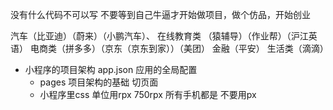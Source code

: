 没有什么代码不可以写
不要等到自己牛逼才开始做项目，做个仿品，开始创业

汽车（比亚迪）（蔚来）（小鹏汽车）、
在线教育类 （猿辅导）（作业帮）（沪江英语）
电商类（拼多多）（京东（京东到家））（美团）
金融（平安）
生活类（滴滴）


- 小程序的项目架构
  app.json
  应用的全局配置
  - pages   项目架构的基础
    切页面
  - 小程序里css 单位用rpx
  750rpx 所有手机都是 不要用px